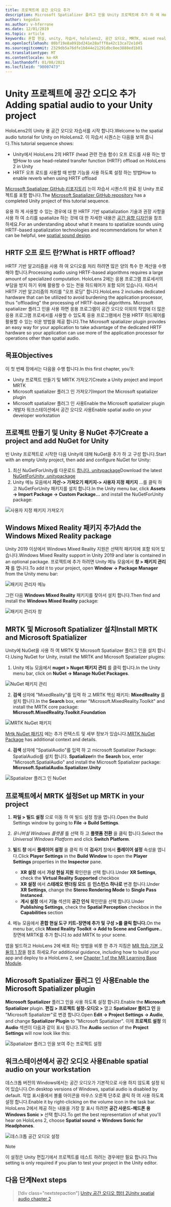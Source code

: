 ```yaml
---
title: 프로젝트에 공간 오디오 추가
description: Microsoft Spatializer 플러그 인을 Unity 프로젝트에 추가 하 여 HoloLens 2 HRTF 하드웨어 오프 로드에 액세스 합니다.
author: kegodin
ms.author: v-hferrone
ms.date: 12/01/2019
ms.topic: article
keywords: 혼합 현실, unity, 자습서, hololens2, 공간 오디오, MRTK, mixed reality toolkit, UWP, Windows 10, HRTF, head 관련 전송 함수, 반향, Microsoft Spatializer
ms.openlocfilehash: 80bf19e8a091bd241e28afff0a42c13ca72e1d45
ms.sourcegitcommit: 2329db5a76dfe1b844e21291dbc8ee3888ed1b81
ms.translationtype: MT
ms.contentlocale: ko-KR
ms.lasthandoff: 01/08/2021
ms.locfileid: "98007473"
---
```

# <a name="adding-spatial-audio-to-your-unity-project"></a><span data-ttu-id="9b8f5-104">Unity 프로젝트에 공간 오디오 추가</span><span class="sxs-lookup"><span data-stu-id="9b8f5-104">Adding spatial audio to your Unity project</span></span>

<span data-ttu-id="9b8f5-105">HoloLens2의 Unity 용 공간 오디오 자습서를 시작 합니다.</span><span class="sxs-lookup"><span data-stu-id="9b8f5-105">Welcome to the spatial audio tutorial for Unity on HoloLens2.</span></span> <span data-ttu-id="9b8f5-106">이 자습서 시퀀스는 다음을 보여 줍니다.</span><span class="sxs-lookup"><span data-stu-id="9b8f5-106">This tutorial sequence shows:</span></span>
* <span data-ttu-id="9b8f5-107">Unity에서 HoloLens 2의 HRTF (head 관련 전송 함수) 오프 로드를 사용 하는 방법</span><span class="sxs-lookup"><span data-stu-id="9b8f5-107">How to use head-related transfer function (HRTF) offload on HoloLens 2 in Unity</span></span>
* <span data-ttu-id="9b8f5-108">HRTF 오프 로드를 사용할 때 반향 기능을 사용 하도록 설정 하는 방법</span><span class="sxs-lookup"><span data-stu-id="9b8f5-108">How to enable reverb when using HRTF offload</span></span>

<span data-ttu-id="9b8f5-109">[Microsoft Spatializer GitHub 리포지토리](https://github.com/microsoft/spatialaudio-unity) 는이 자습서 시퀀스의 완료 된 Unity 프로젝트를 포함 합니다.</span><span class="sxs-lookup"><span data-stu-id="9b8f5-109">The [Microsoft Spatializer GitHub repository](https://github.com/microsoft/spatialaudio-unity) has a completed Unity project of this tutorial sequence.</span></span> 

<span data-ttu-id="9b8f5-110">유용 하 게 사용할 수 있는 경우에 대 한 HRTF 기반 spatialization 기술과 권장 사항을 사용 하 여 소리를 spatialize 하는 것에 대 한 자세한 내용은 [공간 음향 디자인](https://docs.microsoft.com/windows/mixed-reality/spatial-sound-design)을 참조 하세요.</span><span class="sxs-lookup"><span data-stu-id="9b8f5-110">For an understanding about what it means to spatialize sounds using HRTF-based spatialization technologies and recommendations for when it can be helpful, see [spatial sound design](https://docs.microsoft.com/windows/mixed-reality/spatial-sound-design).</span></span>

## <a name="what-is-hrtf-offload"></a><span data-ttu-id="9b8f5-111">HRTF 오프 로드 란?</span><span class="sxs-lookup"><span data-stu-id="9b8f5-111">What is HRTF offload?</span></span>

<span data-ttu-id="9b8f5-112">HRTF 기반 알고리즘을 사용 하 여 오디오를 처리 하려면 많은 양의 특수 한 계산을 수행 해야 합니다.</span><span class="sxs-lookup"><span data-stu-id="9b8f5-112">Processing audio using HRTF-based algorithms requires a large amount of specialized computation.</span></span> <span data-ttu-id="9b8f5-113">HoloLens 2에는 응용 프로그램 프로세서의 부담을 방지 하기 위해 활용할 수 있는 전용 하드웨어가 포함 되어 있습니다. 따라서 HRTF 기반 알고리즘의 처리를 "오프 로딩" 합니다.</span><span class="sxs-lookup"><span data-stu-id="9b8f5-113">HoloLens 2 includes dedicated hardware that can be utilized to avoid burdening the application processor, thus "offloading" the processing of HRTF-based algorithms.</span></span>  <span data-ttu-id="9b8f5-114">Microsoft spatializer 플러그 인을 사용 하면 응용 프로그램이 공간 오디오 이외의 작업에 더 많은 응용 프로그램 프로세서를 사용할 수 있도록 응용 프로그램에서 전용 HRTF 하드웨어를 활용할 수 있는 쉬운 방법을 제공 합니다.</span><span class="sxs-lookup"><span data-stu-id="9b8f5-114">The Microsoft spatializer plugin provides an easy way for your application to take advantage of the dedicated HRTF hardware so your application can use more of the application processor for operations other than spatial audio.</span></span>

## <a name="objectives"></a><span data-ttu-id="9b8f5-115">목표</span><span class="sxs-lookup"><span data-stu-id="9b8f5-115">Objectives</span></span>

<span data-ttu-id="9b8f5-116">이 첫 번째 장에서는 다음을 수행 합니다.</span><span class="sxs-lookup"><span data-stu-id="9b8f5-116">In this first chapter, you'll:</span></span>
* <span data-ttu-id="9b8f5-117">Unity 프로젝트 만들기 및 MRTK 가져오기</span><span class="sxs-lookup"><span data-stu-id="9b8f5-117">Create a Unity project and import MRTK</span></span>
* <span data-ttu-id="9b8f5-118">Microsoft spatializer 플러그 인 가져오기</span><span class="sxs-lookup"><span data-stu-id="9b8f5-118">Import the Microsoft spatializer plugin</span></span>
* <span data-ttu-id="9b8f5-119">Microsoft spatializer 플러그 인 사용</span><span class="sxs-lookup"><span data-stu-id="9b8f5-119">Enable the Microsoft spatializer plugin</span></span>
* <span data-ttu-id="9b8f5-120">개발자 워크스테이션에서 공간 오디오 사용</span><span class="sxs-lookup"><span data-stu-id="9b8f5-120">Enable spatial audio on your developer workstation</span></span>

## <a name="create-a-project-and-add-nuget-for-unity"></a><span data-ttu-id="9b8f5-121">프로젝트 만들기 및 Unity 용 NuGet 추가</span><span class="sxs-lookup"><span data-stu-id="9b8f5-121">Create a project and add NuGet for Unity</span></span>

<span data-ttu-id="9b8f5-122">빈 Unity 프로젝트로 시작한 다음 Unity에 대해 NuGet을 추가 하 고 구성 합니다.</span><span class="sxs-lookup"><span data-stu-id="9b8f5-122">Start with an empty Unity project, then add and configure NuGet for Unity:</span></span>
1. <span data-ttu-id="9b8f5-123">최신 NuGetForUnity를 다운로드 [합니다. unitypackage](https://github.com/GlitchEnzo/NuGetForUnity/releases/latest)</span><span class="sxs-lookup"><span data-stu-id="9b8f5-123">Download the latest [NuGetForUnity .unitypackage](https://github.com/GlitchEnzo/NuGetForUnity/releases/latest)</span></span>
2. <span data-ttu-id="9b8f5-124">Unity 메뉴 모음에서 **자산-> 가져오기 패키지-> 사용자 지정 패키지** ...를 클릭 하 고 NuGetForUnity 패키지를 설치 합니다.</span><span class="sxs-lookup"><span data-stu-id="9b8f5-124">In the Unity menu bar, click **Assets -> Import Package -> Custom Package...** and install the NuGetForUnity package:</span></span>

![사용자 지정 패키지 가져오기](images/spatial-audio/import-custom-package.png)

## <a name="add-the-windows-mixed-reality-package"></a><span data-ttu-id="9b8f5-126">Windows Mixed Reality 패키지 추가</span><span class="sxs-lookup"><span data-stu-id="9b8f5-126">Add the Windows Mixed Reality package</span></span>

<span data-ttu-id="9b8f5-127">Unity 2019 이상에서 Windows Mixed Reality 지원은 선택적 패키지에 포함 되어 있습니다.</span><span class="sxs-lookup"><span data-stu-id="9b8f5-127">Windows Mixed Reality support in Unity 2019 and later is contained in an optional package.</span></span> <span data-ttu-id="9b8f5-128">프로젝트에 추가 하려면 Unity 메뉴 모음에서 **창 > 패키지 관리자** 를 엽니다.</span><span class="sxs-lookup"><span data-stu-id="9b8f5-128">To add it to your project, open **Window -> Package Manager** from the Unity menu bar:</span></span>

![패키지 관리자 메뉴](images/spatial-audio/package-manager-menu.png)

<span data-ttu-id="9b8f5-130">그런 다음 **Windows Mixed Reality** 패키지를 찾아서 설치 합니다.</span><span class="sxs-lookup"><span data-stu-id="9b8f5-130">Then find and install the **Windows Mixed Reality** package:</span></span>

![패키지 관리자 창](images/spatial-audio/package-manager-window.png)

## <a name="install-mrtk-and-microsoft-spatializer"></a><span data-ttu-id="9b8f5-132">MRTK 및 Microsoft Spatializer 설치</span><span class="sxs-lookup"><span data-stu-id="9b8f5-132">Install MRTK and Microsoft Spatializer</span></span>

<span data-ttu-id="9b8f5-133">Unity에 NuGet을 사용 하 여 MRTK 및 Microsoft Spatializer 플러그 인을 설치 합니다.</span><span class="sxs-lookup"><span data-stu-id="9b8f5-133">Using NuGet for Unity, install the MRTK and Microsoft Spatializer plugins:</span></span>
1. <span data-ttu-id="9b8f5-134">Unity 메뉴 모음에서 **nuget > Nuget 패키지 관리** 를 클릭 합니다.</span><span class="sxs-lookup"><span data-stu-id="9b8f5-134">In the Unity menu bar, click on **NuGet -> Manage NuGet Packages**.</span></span>

![NuGet 패키지 관리](images/spatial-audio/manage-nuget-packages.png)

2. <span data-ttu-id="9b8f5-136">**검색** 상자에 "MixedReality"를 입력 하 고 MRTK 핵심 패키지: **MixedReality** 를 설치 합니다.</span><span class="sxs-lookup"><span data-stu-id="9b8f5-136">In the **Search** box, enter "Microsoft.MixedReality.Toolkit" and install the MRTK core package: **Microsoft.MixedReality.Toolkit.Foundation**</span></span>

![MRTK NuGet 패키지](images/spatial-audio/mrtk-nuget-package.png)

<span data-ttu-id="9b8f5-138">[Mrtk NuGet 패키지](https://microsoft.github.io/MixedRealityToolkit-Unity/Documentation/MRTKNuGetPackage.html) 에는 추가 컨텍스트 및 세부 정보가 있습니다.</span><span class="sxs-lookup"><span data-stu-id="9b8f5-138">[MRTK NuGet Package](https://microsoft.github.io/MixedRealityToolkit-Unity/Documentation/MRTKNuGetPackage.html) has additional context and details.</span></span>

4. <span data-ttu-id="9b8f5-139">**검색** 상자에 "SpatialAudio"를 입력 하 고 microsoft Spatializer Package: SpatialAudio를 설치 합니다. **Spatializer**</span><span class="sxs-lookup"><span data-stu-id="9b8f5-139">In the **Search** box, enter "Microsoft.SpatialAudio" and install the Microsoft Spatializer package: **Microsoft.SpatialAudio.Spatializer.Unity**</span></span>

![Spatializer 플러그 인 NuGet](images/spatial-audio/spatializer-plugin-nuget.png)

## <a name="set-up-mrtk-in-your-project"></a><span data-ttu-id="9b8f5-141">프로젝트에서 MRTK 설정</span><span class="sxs-lookup"><span data-stu-id="9b8f5-141">Set up MRTK in your project</span></span>

1. <span data-ttu-id="9b8f5-142">**파일 > 빌드 설정** 으로 이동 하 여 빌드 설정 창을 엽니다.</span><span class="sxs-lookup"><span data-stu-id="9b8f5-142">Open the Build Settings window by going to **File -> Build Settings**.</span></span>

2. <span data-ttu-id="9b8f5-143">_유니버설 Windows 플랫폼_ 를 선택 하 고 **플랫폼 전환** 을 클릭 합니다.</span><span class="sxs-lookup"><span data-stu-id="9b8f5-143">Select the _Universal Windows Platform_ and click **Switch Platform**.</span></span>

3. <span data-ttu-id="9b8f5-144">**빌드 창** 에서 **플레이어 설정** 을 클릭 하 여 **검사기** 창에서 **플레이어 설정** 속성을 엽니다.</span><span class="sxs-lookup"><span data-stu-id="9b8f5-144">Click **Player Settings** in the **Build Window** to open the **Player Settings** properties in the **Inspector** pane.</span></span>
    * <span data-ttu-id="9b8f5-145">**XR 설정** 에서 **가상 현실 지원** 확인란을 선택 합니다.</span><span class="sxs-lookup"><span data-stu-id="9b8f5-145">Under **XR Settings**, check the **Virtual Reality Supported** checkbox</span></span>
    * <span data-ttu-id="9b8f5-146">**XR 설정** 에서 **스테레오 렌더링 모드** 를 **인스턴스 하나로** 변경 합니다.</span><span class="sxs-lookup"><span data-stu-id="9b8f5-146">Under **XR Settings**, change the **Stereo Rendering Mode** to **Single Pass Instanced**.</span></span>
    * <span data-ttu-id="9b8f5-147">**게시 설정** 에서 **기능** 섹션의 **공간 인식** 확인란을 선택 합니다.</span><span class="sxs-lookup"><span data-stu-id="9b8f5-147">Under **Publishing Settings**, check the **Spatial Perception** checkbox in the **Capabilities** section</span></span>

4. <span data-ttu-id="9b8f5-148">메뉴 모음에서 **혼합 현실 도구 키트-장면에 추가 및 구성 >를 클릭 합니다.**</span><span class="sxs-lookup"><span data-stu-id="9b8f5-148">On the menu bar, click **Mixed Reality Toolkit -> Add to Scene and Configure..**</span></span> <span data-ttu-id="9b8f5-149">장면에 MRTK를 추가 합니다.</span><span class="sxs-lookup"><span data-stu-id="9b8f5-149">to add MRTK to your scene.</span></span>

<span data-ttu-id="9b8f5-150">앱을 빌드하고 HoloLens 2에 배포 하는 방법을 비롯 한 추가 지침은 [MR 학습 기본 모듈의 1 장](../../../mrlearning-base-ch1.md)을 참조 하세요.</span><span class="sxs-lookup"><span data-stu-id="9b8f5-150">For additional guidance, including how to build your app and deploy to a HoloLens 2, see [Chapter 1 of the MR Learning Base Module](../../../mrlearning-base-ch1.md).</span></span>

## <a name="enable-the-microsoft-spatializer-plugin"></a><span data-ttu-id="9b8f5-151">Microsoft Spatializer 플러그 인 사용</span><span class="sxs-lookup"><span data-stu-id="9b8f5-151">Enable the Microsoft Spatializer plugin</span></span>

<span data-ttu-id="9b8f5-152">**Microsoft Spatializer** 플러그 인을 사용 하도록 설정 합니다.</span><span class="sxs-lookup"><span data-stu-id="9b8f5-152">Enable the **Microsoft Spatializer** plugin.</span></span> <span data-ttu-id="9b8f5-153">**편집 > 프로젝트 설정-오디오 >** 열고 **Spatializer 플러그 인** 을 "Microsoft Spatializer"로 변경 합니다.</span><span class="sxs-lookup"><span data-stu-id="9b8f5-153">Open **Edit -> Project Settings -> Audio**, and change **Spatializer Plugin** to "Microsoft Spatializer".</span></span> <span data-ttu-id="9b8f5-154">이제 **프로젝트 설정** 의 **Audio** 섹션이 다음과 같이 표시 됩니다.</span><span class="sxs-lookup"><span data-stu-id="9b8f5-154">The **Audio** section of the **Project Settings** will now look like this:</span></span>

![Spatializer 플러그 인을 보여 주는 프로젝트 설정](images/spatial-audio/project-settings.png)

## <a name="enable-spatial-audio-on-your-workstation"></a><span data-ttu-id="9b8f5-156">워크스테이션에서 공간 오디오 사용</span><span class="sxs-lookup"><span data-stu-id="9b8f5-156">Enable spatial audio on your workstation</span></span>

<span data-ttu-id="9b8f5-157">데스크톱 버전의 Windows에서는 공간 오디오가 기본적으로 사용 하지 않도록 설정 되어 있습니다.</span><span class="sxs-lookup"><span data-stu-id="9b8f5-157">On desktop versions of Windows, spatial audio is disabled by default.</span></span> <span data-ttu-id="9b8f5-158">작업 표시줄에서 볼륨 아이콘을 마우스 오른쪽 단추로 클릭 하 여 사용 하도록 설정 합니다.</span><span class="sxs-lookup"><span data-stu-id="9b8f5-158">Enable it by right-clicking on the volume icon in the task bar.</span></span> <span data-ttu-id="9b8f5-159">HoloLens 2에서 제공 하는 내용을 가장 잘 표시 하려면 **공간 사운드-헤드폰 용 Windows Sonic >** 선택 합니다.</span><span class="sxs-lookup"><span data-stu-id="9b8f5-159">To get the best representation of what you'll hear on HoloLens 2, choose **Spatial sound -> Windows Sonic for Headphones**.</span></span>

![데스크톱 공간 오디오 설정](images/spatial-audio/desktop-audio-settings.png)

> [!NOTE]
> <span data-ttu-id="9b8f5-161">이 설정은 Unity 편집기에서 프로젝트를 테스트 하려는 경우에만 필요 합니다.</span><span class="sxs-lookup"><span data-stu-id="9b8f5-161">This setting is only required if you plan to test your project in the Unity editor.</span></span>

## <a name="next-steps"></a><span data-ttu-id="9b8f5-162">다음 단계</span><span class="sxs-lookup"><span data-stu-id="9b8f5-162">Next steps</span></span>

> [!div class="nextstepaction"]
> [<span data-ttu-id="9b8f5-163">Unity 공간 오디오 챕터 2</span><span class="sxs-lookup"><span data-stu-id="9b8f5-163">Unity spatial audio chapter 2</span></span>](unity-spatial-audio-ch2.md)

